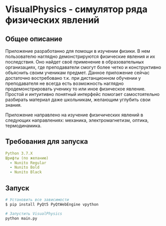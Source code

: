 # VisualPhysics - симулятор ряда физических явлений

## Общее описание

Приложение разработанно для помощи в изучении физики. В нем пользователю наглядно демонстрируются физические явления и их последствия. Оно найдет своё применение в образовательных организациях, где преподаватели смогут более четко и конструктивно объяснить своим ученикам предмет. Данное приложение сейчас достаточно востребовано т.к. при дистанционном обучении у преподавателя не всегда есть возможность наглядно продемонстрировать ученику то или иное физическое явление. Простой и интуитивно понятный интерфейс помогает самостоятельно разбирать материал даже школьникам, желающим углубить свои знания. 

Приложение направлено на изучение физичических явлений в следующих направлениях: механика, электромагнетизм, оптика, термодинамика.

## Требования для запуска

```yaml
Python 3.7.X
Шрифты (по желанию)
  - Nunito Regular
  - Nunito Bold
  - Nunito Black
```

## Запуск

```bash
# Установить все зависимости
$ pip install PyQt5 PyQtWebEngine vpython

# Запустить VisualPhysics
python main.py
```
